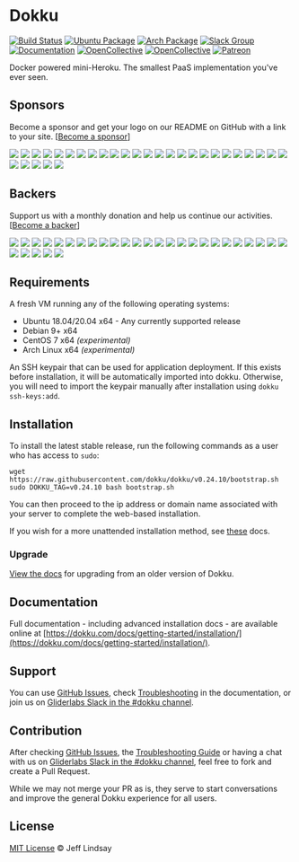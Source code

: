# Dokku

[![Build Status](https://github.com/dokku/dokku/workflows/CI/badge.svg)](https://github.com/dokku/dokku/actions?query=workflow%3ACI)
[![Ubuntu Package](https://img.shields.io/badge/package-ubuntu-brightgreen.svg?style=flat-square "Ubuntu Package")](https://packagecloud.io/dokku/dokku)
[![Arch Package](https://img.shields.io/badge/package-arch-brightgreen.svg?style=flat-square "Arch Package")](https://aur.archlinux.org/packages/dokku/)
[![Slack Group](https://img.shields.io/badge/irc-slack-blue.svg?style=flat-square "Slack Group")](https://glider-slackin.herokuapp.com/)
[![Documentation](https://img.shields.io/badge/docs-site-blue.svg?style=flat-square "Site")](https://dokku.com/docs/getting-started/installation/)
[![OpenCollective](https://opencollective.com/dokku/sponsors/badge.svg?style=flat-square)](#sponsors)
[![OpenCollective](https://opencollective.com/dokku/backers/badge.svg?style=flat-square)](#backers)
[![Patreon](https://img.shields.io/badge/patreon-donate-green.svg?style=flat-square)](https://www.patreon.com/dokku/)

Docker powered mini-Heroku. The smallest PaaS implementation you've ever seen.

## Sponsors

Become a sponsor and get your logo on our README on GitHub with a link to your site. [[Become a sponsor](https://opencollective.com/dokku#sponsor)]

<a href="https://opencollective.com/dokku/sponsor/0/website" target="_blank"><img src="https://opencollective.com/dokku/sponsor/0/avatar.svg"></a>
<a href="https://opencollective.com/dokku/sponsor/1/website" target="_blank"><img src="https://opencollective.com/dokku/sponsor/1/avatar.svg"></a>
<a href="https://opencollective.com/dokku/sponsor/2/website" target="_blank"><img src="https://opencollective.com/dokku/sponsor/2/avatar.svg"></a>
<a href="https://opencollective.com/dokku/sponsor/3/website" target="_blank"><img src="https://opencollective.com/dokku/sponsor/3/avatar.svg"></a>
<a href="https://opencollective.com/dokku/sponsor/4/website" target="_blank"><img src="https://opencollective.com/dokku/sponsor/4/avatar.svg"></a>
<a href="https://opencollective.com/dokku/sponsor/5/website" target="_blank"><img src="https://opencollective.com/dokku/sponsor/5/avatar.svg"></a>
<a href="https://opencollective.com/dokku/sponsor/6/website" target="_blank"><img src="https://opencollective.com/dokku/sponsor/6/avatar.svg"></a>
<a href="https://opencollective.com/dokku/sponsor/7/website" target="_blank"><img src="https://opencollective.com/dokku/sponsor/7/avatar.svg"></a>
<a href="https://opencollective.com/dokku/sponsor/8/website" target="_blank"><img src="https://opencollective.com/dokku/sponsor/8/avatar.svg"></a>
<a href="https://opencollective.com/dokku/sponsor/9/website" target="_blank"><img src="https://opencollective.com/dokku/sponsor/9/avatar.svg"></a>
<a href="https://opencollective.com/dokku/sponsor/10/website" target="_blank"><img src="https://opencollective.com/dokku/sponsor/10/avatar.svg"></a>
<a href="https://opencollective.com/dokku/sponsor/11/website" target="_blank"><img src="https://opencollective.com/dokku/sponsor/11/avatar.svg"></a>
<a href="https://opencollective.com/dokku/sponsor/12/website" target="_blank"><img src="https://opencollective.com/dokku/sponsor/12/avatar.svg"></a>
<a href="https://opencollective.com/dokku/sponsor/13/website" target="_blank"><img src="https://opencollective.com/dokku/sponsor/13/avatar.svg"></a>
<a href="https://opencollective.com/dokku/sponsor/14/website" target="_blank"><img src="https://opencollective.com/dokku/sponsor/14/avatar.svg"></a>
<a href="https://opencollective.com/dokku/sponsor/15/website" target="_blank"><img src="https://opencollective.com/dokku/sponsor/15/avatar.svg"></a>
<a href="https://opencollective.com/dokku/sponsor/16/website" target="_blank"><img src="https://opencollective.com/dokku/sponsor/16/avatar.svg"></a>
<a href="https://opencollective.com/dokku/sponsor/17/website" target="_blank"><img src="https://opencollective.com/dokku/sponsor/17/avatar.svg"></a>
<a href="https://opencollective.com/dokku/sponsor/18/website" target="_blank"><img src="https://opencollective.com/dokku/sponsor/18/avatar.svg"></a>
<a href="https://opencollective.com/dokku/sponsor/19/website" target="_blank"><img src="https://opencollective.com/dokku/sponsor/19/avatar.svg"></a>
<a href="https://opencollective.com/dokku/sponsor/20/website" target="_blank"><img src="https://opencollective.com/dokku/sponsor/20/avatar.svg"></a>
<a href="https://opencollective.com/dokku/sponsor/21/website" target="_blank"><img src="https://opencollective.com/dokku/sponsor/21/avatar.svg"></a>
<a href="https://opencollective.com/dokku/sponsor/22/website" target="_blank"><img src="https://opencollective.com/dokku/sponsor/22/avatar.svg"></a>
<a href="https://opencollective.com/dokku/sponsor/23/website" target="_blank"><img src="https://opencollective.com/dokku/sponsor/23/avatar.svg"></a>
<a href="https://opencollective.com/dokku/sponsor/24/website" target="_blank"><img src="https://opencollective.com/dokku/sponsor/24/avatar.svg"></a>
<a href="https://opencollective.com/dokku/sponsor/25/website" target="_blank"><img src="https://opencollective.com/dokku/sponsor/25/avatar.svg"></a>
<a href="https://opencollective.com/dokku/sponsor/26/website" target="_blank"><img src="https://opencollective.com/dokku/sponsor/26/avatar.svg"></a>
<a href="https://opencollective.com/dokku/sponsor/27/website" target="_blank"><img src="https://opencollective.com/dokku/sponsor/27/avatar.svg"></a>
<a href="https://opencollective.com/dokku/sponsor/28/website" target="_blank"><img src="https://opencollective.com/dokku/sponsor/28/avatar.svg"></a>
<a href="https://opencollective.com/dokku/sponsor/29/website" target="_blank"><img src="https://opencollective.com/dokku/sponsor/29/avatar.svg"></a>

## Backers

Support us with a monthly donation and help us continue our activities. [[Become a backer](https://opencollective.com/dokku#backer)]

<a href="https://opencollective.com/dokku/backer/0/website" target="_blank"><img src="https://opencollective.com/dokku/backer/0/avatar.svg"></a>
<a href="https://opencollective.com/dokku/backer/1/website" target="_blank"><img src="https://opencollective.com/dokku/backer/1/avatar.svg"></a>
<a href="https://opencollective.com/dokku/backer/2/website" target="_blank"><img src="https://opencollective.com/dokku/backer/2/avatar.svg"></a>
<a href="https://opencollective.com/dokku/backer/3/website" target="_blank"><img src="https://opencollective.com/dokku/backer/3/avatar.svg"></a>
<a href="https://opencollective.com/dokku/backer/4/website" target="_blank"><img src="https://opencollective.com/dokku/backer/4/avatar.svg"></a>
<a href="https://opencollective.com/dokku/backer/5/website" target="_blank"><img src="https://opencollective.com/dokku/backer/5/avatar.svg"></a>
<a href="https://opencollective.com/dokku/backer/6/website" target="_blank"><img src="https://opencollective.com/dokku/backer/6/avatar.svg"></a>
<a href="https://opencollective.com/dokku/backer/7/website" target="_blank"><img src="https://opencollective.com/dokku/backer/7/avatar.svg"></a>
<a href="https://opencollective.com/dokku/backer/8/website" target="_blank"><img src="https://opencollective.com/dokku/backer/8/avatar.svg"></a>
<a href="https://opencollective.com/dokku/backer/9/website" target="_blank"><img src="https://opencollective.com/dokku/backer/9/avatar.svg"></a>
<a href="https://opencollective.com/dokku/backer/10/website" target="_blank"><img src="https://opencollective.com/dokku/backer/10/avatar.svg"></a>
<a href="https://opencollective.com/dokku/backer/11/website" target="_blank"><img src="https://opencollective.com/dokku/backer/11/avatar.svg"></a>
<a href="https://opencollective.com/dokku/backer/12/website" target="_blank"><img src="https://opencollective.com/dokku/backer/12/avatar.svg"></a>
<a href="https://opencollective.com/dokku/backer/13/website" target="_blank"><img src="https://opencollective.com/dokku/backer/13/avatar.svg"></a>
<a href="https://opencollective.com/dokku/backer/14/website" target="_blank"><img src="https://opencollective.com/dokku/backer/14/avatar.svg"></a>
<a href="https://opencollective.com/dokku/backer/15/website" target="_blank"><img src="https://opencollective.com/dokku/backer/15/avatar.svg"></a>
<a href="https://opencollective.com/dokku/backer/16/website" target="_blank"><img src="https://opencollective.com/dokku/backer/16/avatar.svg"></a>
<a href="https://opencollective.com/dokku/backer/17/website" target="_blank"><img src="https://opencollective.com/dokku/backer/17/avatar.svg"></a>
<a href="https://opencollective.com/dokku/backer/18/website" target="_blank"><img src="https://opencollective.com/dokku/backer/18/avatar.svg"></a>
<a href="https://opencollective.com/dokku/backer/19/website" target="_blank"><img src="https://opencollective.com/dokku/backer/19/avatar.svg"></a>
<a href="https://opencollective.com/dokku/backer/20/website" target="_blank"><img src="https://opencollective.com/dokku/backer/20/avatar.svg"></a>
<a href="https://opencollective.com/dokku/backer/21/website" target="_blank"><img src="https://opencollective.com/dokku/backer/21/avatar.svg"></a>
<a href="https://opencollective.com/dokku/backer/22/website" target="_blank"><img src="https://opencollective.com/dokku/backer/22/avatar.svg"></a>
<a href="https://opencollective.com/dokku/backer/23/website" target="_blank"><img src="https://opencollective.com/dokku/backer/23/avatar.svg"></a>
<a href="https://opencollective.com/dokku/backer/24/website" target="_blank"><img src="https://opencollective.com/dokku/backer/24/avatar.svg"></a>
<a href="https://opencollective.com/dokku/backer/25/website" target="_blank"><img src="https://opencollective.com/dokku/backer/25/avatar.svg"></a>
<a href="https://opencollective.com/dokku/backer/26/website" target="_blank"><img src="https://opencollective.com/dokku/backer/26/avatar.svg"></a>
<a href="https://opencollective.com/dokku/backer/27/website" target="_blank"><img src="https://opencollective.com/dokku/backer/27/avatar.svg"></a>
<a href="https://opencollective.com/dokku/backer/28/website" target="_blank"><img src="https://opencollective.com/dokku/backer/28/avatar.svg"></a>
<a href="https://opencollective.com/dokku/backer/29/website" target="_blank"><img src="https://opencollective.com/dokku/backer/29/avatar.svg"></a>

## Requirements

A fresh VM running any of the following operating systems:

- Ubuntu 18.04/20.04 x64 - Any currently supported release
- Debian 9+ x64
- CentOS 7 x64 *(experimental)*
- Arch Linux x64 *(experimental)*

An SSH keypair that can be used for application deployment. If this exists before installation, it will be automatically imported into dokku.
Otherwise, you will need to import the keypair manually after installation using `dokku ssh-keys:add`.

## Installation

To install the latest stable release, run the following commands as a user who has access to `sudo`:

```shell
wget https://raw.githubusercontent.com/dokku/dokku/v0.24.10/bootstrap.sh
sudo DOKKU_TAG=v0.24.10 bash bootstrap.sh
```

You can then proceed to the ip address or domain name associated with your server to complete the web-based installation.

If you wish for a more unattended installation method, see [these](https://dokku.com/docs/getting-started/install/debian/#unattended-installation) docs.

### Upgrade

[View the docs](https://dokku.com/docs/getting-started/upgrading/) for upgrading from an older version of Dokku.

## Documentation

Full documentation - including advanced installation docs - are available online at [https://dokku.com/docs/getting-started/installation/](https://dokku.com/docs/getting-started/installation/).

## Support

You can use [GitHub Issues](https://github.com/dokku/dokku/issues), check [Troubleshooting](https://dokku.com/docs/getting-started/troubleshooting/) in the documentation, or join us on [Gliderlabs Slack in the #dokku channel](https://glider-slackin.herokuapp.com/).

## Contribution

After checking [GitHub Issues](https://github.com/dokku/dokku/issues), the [Troubleshooting Guide](https://dokku.com/docs/getting-started/troubleshooting/) or having a chat with us on [Gliderlabs Slack in the #dokku channel](https://glider-slackin.herokuapp.com/), feel free to fork and create a Pull Request.

While we may not merge your PR as is, they serve to start conversations and improve the general Dokku experience for all users.

## License

[MIT License](https://github.com/dokku/dokku/blob/master/LICENSE) © Jeff Lindsay
